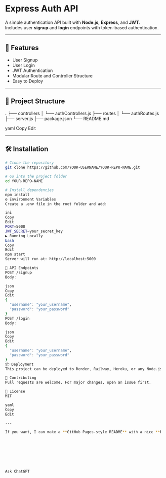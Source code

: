 # Express Auth API

A simple authentication API built with **Node.js**, **Express**, and **JWT**.  
Includes user **signup** and **login** endpoints with token-based authentication.

---

## 🚀 Features
- User Signup
- User Login
- JWT Authentication
- Modular Route and Controller Structure
- Easy to Deploy

---

## 📂 Project Structure
.
├── controllers
│ └── authControllers.js
├── routes
│ └── authRoutes.js
├── server.js
├── package.json
└── README.md

yaml
Copy
Edit

---

## 🛠 Installation

```bash
# Clone the repository
git clone https://github.com/YOUR-USERNAME/YOUR-REPO-NAME.git

# Go into the project folder
cd YOUR-REPO-NAME

# Install dependencies
npm install
⚙️ Environment Variables
Create a .env file in the root folder and add:

ini
Copy
Edit
PORT=5000
JWT_SECRET=your_secret_key
▶️ Running Locally
bash
Copy
Edit
npm start
Server will run at: http://localhost:5000

📌 API Endpoints
POST /signup
Body:

json
Copy
Edit
{
  "username": "your_username",
  "password": "your_password"
}
POST /login
Body:

json
Copy
Edit
{
  "username": "your_username",
  "password": "your_password"
}
📦 Deployment
This project can be deployed to Render, Railway, Heroku, or any Node.js hosting service.

🤝 Contributing
Pull requests are welcome. For major changes, open an issue first.

📜 License
MIT

yaml
Copy
Edit

---

If you want, I can make a **GitHub Pages-style README** with a nice **banner, badges, and emojis** so it looks even more professional when someone visits your repo. That will make it stand out in your GitHub showcase.








Ask ChatGPT
